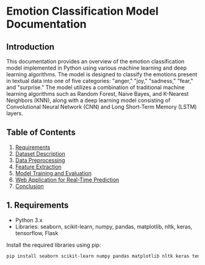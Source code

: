 # Emotion Classification Model Documentation

## Introduction
This documentation provides an overview of the emotion classification model implemented in Python using various machine learning and deep learning algorithms. The model is designed to classify the emotions present in textual data into one of five categories: "anger," "joy," "sadness," "fear," and "surprise." The model utilizes a combination of traditional machine learning algorithms such as Random Forest, Naive Bayes, and K-Nearest Neighbors (KNN), along with a deep learning model consisting of Convolutional Neural Network (CNN) and Long Short-Term Memory (LSTM) layers.

## Table of Contents
1. [Requirements](#requirements)
2. [Dataset Description](#dataset-description)
3. [Data Preprocessing](#data-preprocessing)
4. [Feature Extraction](#feature-extraction)
5. [Model Training and Evaluation](#model-training-and-evaluation)
6. [Web Application for Real-Time Prediction](#web-application-for-real-time-prediction)
7. [Conclusion](#conclusion)

## 1. Requirements
- Python 3.x
- Libraries: seaborn, scikit-learn, numpy, pandas, matplotlib, nltk, keras, tensorflow, Flask

Install the required libraries using pip:
```bash
pip install seaborn scikit-learn numpy pandas matplotlib nltk keras tensorflow Flask
